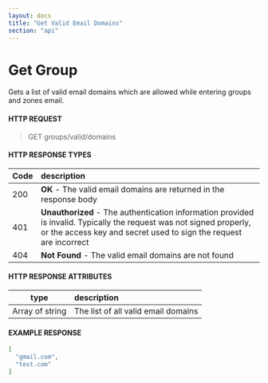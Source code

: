 ```yaml
---
layout: docs
title: "Get Valid Email Domains"
section: "api"
---
```


# Get Group

Gets a list of valid email domains which are allowed while entering groups and zones email.

#### HTTP REQUEST

> GET groups/valid/domains

#### HTTP RESPONSE TYPES

Code          | description |
 ------------ | :---------- |
200           | **OK** - The valid email domains are returned in the response body |
401           | **Unauthorized** - The authentication information provided is invalid.  Typically the request was not signed properly, or the access key and secret used to sign the request are incorrect |
404           | **Not Found** - The valid email domains are not found |

#### HTTP RESPONSE ATTRIBUTES

type               | description |
| -------------    | :---------- |
| Array of string  | The list of all valid email domains |

#### EXAMPLE RESPONSE

```json
[
  "gmail.com",
  "test.com"
]
```
